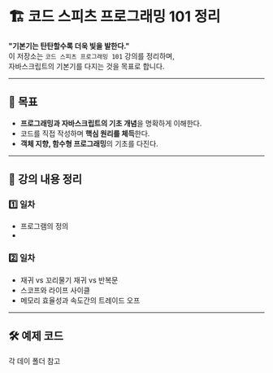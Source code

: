 # 🏗 코드 스피츠 프로그래밍 101 정리

**"기본기는 탄탄할수록 더욱 빛을 발한다."**  
이 저장소는 `코드 스피츠 프로그래밍 101` 강의를 정리하며,  
자바스크립트의 기본기를 다지는 것을 목표로 합니다.

---

## 📌 목표
- **프로그래밍과 자바스크립트의 기초 개념**을 명확하게 이해한다.
- 코드를 직접 작성하며 **핵심 원리를 체득**한다.
- **객체 지향, 함수형 프로그래밍**의 기초를 다진다.

---

## 📖 강의 내용 정리   

### 1️⃣ 일차
- 프로그램의 정의
- 

### 2️⃣ 일차
- 재귀 vs 꼬리물기 재귀 vs 반복문
- 스코프와 라이프 사이클
- 메모리 효율성과 속도간의 트레이드 오프



---

## 🛠 예제 코드 
각 데이 폴더 참고
